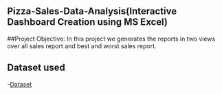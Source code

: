 ## Pizza-Sales-Data-Analysis(Interactive Dashboard Creation using MS Excel)
##Project Objective:
In this project we generates the reports in two views over all sales report and best and worst sales report.

## Dataset used
-<a href =”https://github.com/karthik-medaka09/Data-Analysis-Dashboard/blob/main/pizza%20project%20final.xlsx”>Dataset</a>

